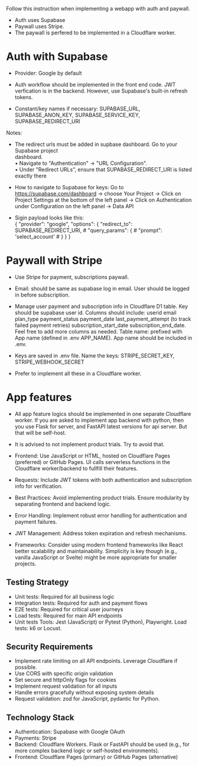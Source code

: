Follow this instruction when implementing a webapp with auth and paywall. 

- Auth uses Supabase
- Paywall uses Stripe. 
- The paywall is perfered to be implemented in a Cloudflare worker.


# Auth with Supabase

- Provider: Google by default

- Auth workflow should be implemented in the front end code. JWT verfication is in the backend. However, use Supabase's built-in refresh tokens.

- Constant/key names if necessary: SUPABASE_URL, SUPABASE_ANON_KEY, SUPABASE_SERVICE_KEY,
SUPABASE_REDIRECT_URI

Notes:
- The redirect urls must be added in supbase dashboard. Go to your Supabase project  
      dashboard.                   
    • Navigate to "Authentication" -> "URL Configuration".      
    • Under "Redirect URLs", ensure that SUPABASE_REDIRECT_URI is listed exactly there

- How to navigate to Supabase for keys: Go to https://supabase.com/dashboard -> choose Your Project -> Click on Project Settings at the bottom of the left panel -> Click on Authentication under Configuration on the left panel -> Data API

- Sigin payload looks like this:     
            {
                "provider": "google",
                "options": {
                    "redirect_to": SUPABASE_REDIRECT_URI,
                    # "query_params": {
                    #     "prompt": 'select_account'
                    # }
                }
            }
        


# Paywall with Stripe

- Use Stripe for payment, subscriptions paywall.

- Email: should be same as supabase log in email. User should be logged in before subscription.

- Manage user payment and subscription info in Cloudflare D1 table. Key should be supabase user id. Columns should include: 
    userid 
    email
    plan_type 
    payment_status 
    payment_date
    last_payment_attempt  (to track failed payment retries)
    subscription_start_date
    subscription_end_date. 
Feel free to add more columns as needed. Table name: prefixed with App name (defined in .env APP_NAME). App name should be included in .env.

- Keys are saved in .env file. Name the keys: STRIPE_SECRET_KEY, STRIPE_WEBHOOK_SECRET

- Prefer to implement all these in a Cloudflare worker.

# App features

- All app feature logics should be implemented in one separate Cloudflare worker. If you are asked to implement app backend with python, then you use Flask for server, and FastAPI latest versions for api server. But that will be self-host.

- It is advised to not implement product trials. Try to avoid that.

- Frontend: Use JavaScript or HTML, hosted on Cloudflare Pages (preferred) or GitHub Pages.  UI calls serverless functions in the Cloudflare worker/backend to fullfill their features.

- Requests: Include JWT tokens with both authentication and subscription info for verification.

- Best Practices:
    Avoid implementing product trials.
    Ensure modularity by separating frontend and backend logic.


- Error Handling: Implement robust error handling for authentication and payment failures.

- JWT Management: Address token expiration and refresh mechanisms.

- Frameworks: Consider using modern frontend frameworks like React better scalability and maintainability. Simplicity is key though (e.g., vanilla JavaScript or Svelte) might be more appropriate for smaller projects.

## Testing Strategy
- Unit tests: Required for all business logic
- Integration tests: Required for auth and payment flows
- E2E tests: Required for critical user journeys
- Load tests: Required for main API endpoints
- Unit tests Tools: Jest (JavaScript) or Pytest (Python), Playwright. Load tests: k6 or Locust.

## Security Requirements
- Implement rate limiting on all API endpoints. Leverage Cloudflare if possible.
- Use CORS with specific origin validation
- Set secure and httpOnly flags for cookies
- Implement request validation for all inputs
- Handle errors gracefully without exposing system details
- Request validation: zod for JavaScript, pydantic for Python.

## Technology Stack
- Authentication: Supabase with Google OAuth
- Payments: Stripe
- Backend: Cloudflare Workers. Flask or FastAPI should be used (e.g., for more complex backend logic or self-hosted environments).
- Frontend: Cloudflare Pages (primary) or GitHub Pages (alternative)
